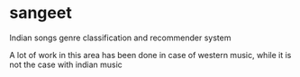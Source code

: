 # sangeet
Indian songs genre classification and recommender system 

A lot of work in this area has been done in case of western music, while it is not the case with indian music
